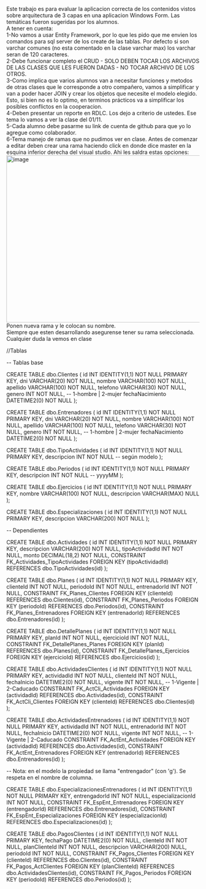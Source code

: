 Este trabajo es para evaluar la aplicacion correcta de los contenidos vistos sobre arquitectura de 3 capas en una aplicacion Windows Form. Las temáticas fueron sugeridas por los alumnos.  
A tener en cuenta:  
1-No vamos a usar Entity Framework, por lo que les pido que me envien los comandos para sql server de los create de las tablas. Por defecto si son varchar comunes (no esta comentado en la clase varchar max) los varchar seran de 120 caracteres.  
2-Debe funcionar completo el CRUD - SOLO DEBEN TOCAR LOS ARCHIVOS DE LAS CLASES QUE LES FUERON DADAS - NO TOCAR ARCHIVO DE LOS OTROS.  
3-Como implica que varios alumnos van a necesitar funciones y metodos de otras clases que le corresponde a otro compañero, vamos a simplificar y van a poder hacer JOIN y crear los objetos que necesite el modelo elegido. Esto, si bien no es lo optimo, en terminos prácticos va a simplificar los posibles conflictos en la cooperacion.  
4-Deben presentar un reporte en RDLC. Los dejo a criterio de ustedes. Ese tema lo vamos a ver la clase del 01/11.  
5-Cada alumno debe pasarme su link de cuenta de github para que yo lo agregue como colaborador.  
6-Tema manejo de ramas que no pudimos ver en clase. Antes de comenzar a editar deben crear una rama haciendo click en donde dice master en la esquina inferior derecha del visual studio. Ahi les saldra estas opciones:  
<img width="625" height="436" alt="image" src="https://github.com/user-attachments/assets/ca2281f5-bc50-45e2-8b81-d1a298d7e701" />
Ponen nueva rama y le colocan su nombre.  
Siempre que esten desarrollando asegurense tener su rama seleccionada. Cualquier duda la vemos en clase  

//Tablas

-- Tablas base


CREATE TABLE dbo.Clientes (
    id INT IDENTITY(1,1) NOT NULL PRIMARY KEY,
    dni VARCHAR(20) NOT NULL,
    nombre VARCHAR(100) NOT NULL,
    apellido VARCHAR(100) NOT NULL,
    telefono VARCHAR(30) NOT NULL,
    genero INT NOT NULL, -- 1-hombre | 2-mujer
    fechaNacimiento DATETIME2(0) NOT NULL
);

CREATE TABLE dbo.Entrenadores (
    id INT IDENTITY(1,1) NOT NULL PRIMARY KEY,
    dni VARCHAR(20) NOT NULL,
    nombre VARCHAR(100) NOT NULL,
    apellido VARCHAR(100) NOT NULL,
    telefono VARCHAR(30) NOT NULL,
    genero INT NOT NULL, -- 1-hombre | 2-mujer
    fechaNacimiento DATETIME2(0) NOT NULL
);

CREATE TABLE dbo.TipoActividades (
    id INT IDENTITY(1,1) NOT NULL PRIMARY KEY,
    descripcion INT NOT NULL -- según modelo
);

CREATE TABLE dbo.Periodos (
    id INT IDENTITY(1,1) NOT NULL PRIMARY KEY,
    descripcion INT NOT NULL -- yyyyMM
);

CREATE TABLE dbo.Ejercicios (
    id INT IDENTITY(1,1) NOT NULL PRIMARY KEY,
    nombre VARCHAR(100) NOT NULL,
    descripcion VARCHAR(MAX) NULL
);

CREATE TABLE dbo.Especializaciones (
    id INT IDENTITY(1,1) NOT NULL PRIMARY KEY,
    descripcion VARCHAR(200) NOT NULL
);

-- Dependientes


CREATE TABLE dbo.Actividades (
    id INT IDENTITY(1,1) NOT NULL PRIMARY KEY,
    descripcion VARCHAR(200) NOT NULL,
    tipoActividadId INT NOT NULL,
    monto DECIMAL(18,2) NOT NULL,
    CONSTRAINT FK_Actividades_TipoActividades
        FOREIGN KEY (tipoActividadId) REFERENCES dbo.TipoActividades(id)
);

CREATE TABLE dbo.Planes (
    id INT IDENTITY(1,1) NOT NULL PRIMARY KEY,
    clienteId INT NOT NULL,
    periodoId INT NOT NULL,
    entrenadorId INT NOT NULL,
    CONSTRAINT FK_Planes_Clientes
        FOREIGN KEY (clienteId) REFERENCES dbo.Clientes(id),
    CONSTRAINT FK_Planes_Periodos
        FOREIGN KEY (periodoId) REFERENCES dbo.Periodos(id),
    CONSTRAINT FK_Planes_Entrenadores
        FOREIGN KEY (entrenadorId) REFERENCES dbo.Entrenadores(id)
);

CREATE TABLE dbo.DetallePlanes (
    id INT IDENTITY(1,1) NOT NULL PRIMARY KEY,
    planId INT NOT NULL,
    ejercicioId INT NOT NULL,
    CONSTRAINT FK_DetallePlanes_Planes
        FOREIGN KEY (planId) REFERENCES dbo.Planes(id),
    CONSTRAINT FK_DetallePlanes_Ejercicios
        FOREIGN KEY (ejercicioId) REFERENCES dbo.Ejercicios(id)
);

CREATE TABLE dbo.ActividadesClientes (
    id INT IDENTITY(1,1) NOT NULL PRIMARY KEY,
    actividadId INT NOT NULL,
    clienteId INT NOT NULL,
    fechaInicio DATETIME2(0) NOT NULL,
    vigente INT NOT NULL, -- 1-Vigente | 2-Caducado
    CONSTRAINT FK_ActCli_Actividades
        FOREIGN KEY (actividadId) REFERENCES dbo.Actividades(id),
    CONSTRAINT FK_ActCli_Clientes
        FOREIGN KEY (clienteId) REFERENCES dbo.Clientes(id)
);

CREATE TABLE dbo.ActividadesEntrenadores (
    id INT IDENTITY(1,1) NOT NULL PRIMARY KEY,
    actividadId INT NOT NULL,
    entrenadorId INT NOT NULL,
    fechaInicio DATETIME2(0) NOT NULL,
    vigente INT NOT NULL, -- 1-Vigente | 2-Caducado
    CONSTRAINT FK_ActEnt_Actividades
        FOREIGN KEY (actividadId) REFERENCES dbo.Actividades(id),
    CONSTRAINT FK_ActEnt_Entrenadores
        FOREIGN KEY (entrenadorId) REFERENCES dbo.Entrenadores(id)
);

-- Nota: en el modelo la propiedad se llama "entrengador" (con 'g'). Se respeta en el nombre de columna.


CREATE TABLE dbo.EspecializacionesEntrenadores (
    id INT IDENTITY(1,1) NOT NULL PRIMARY KEY,
    entrengadorId INT NOT NULL,
    especializacionId INT NOT NULL,
    CONSTRAINT FK_EspEnt_Entrenadores
        FOREIGN KEY (entrengadorId) REFERENCES dbo.Entrenadores(id),
    CONSTRAINT FK_EspEnt_Especializaciones
        FOREIGN KEY (especializacionId) REFERENCES dbo.Especializaciones(id)
);

CREATE TABLE dbo.PagosClientes (
    id INT IDENTITY(1,1) NOT NULL PRIMARY KEY,
    fechaPago DATETIME2(0) NOT NULL,
    clienteId INT NOT NULL,
    planClienteId INT NOT NULL,
    descripcion VARCHAR(200) NULL,
    periodoId INT NOT NULL,
    CONSTRAINT FK_Pagos_Clientes
        FOREIGN KEY (clienteId) REFERENCES dbo.Clientes(id),
    CONSTRAINT FK_Pagos_ActClientes
        FOREIGN KEY (planClienteId) REFERENCES dbo.ActividadesClientes(id),
    CONSTRAINT FK_Pagos_Periodos
        FOREIGN KEY (periodoId) REFERENCES dbo.Periodos(id)
);
